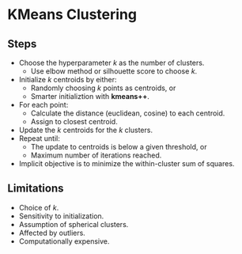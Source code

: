 # KMeans Clustering

## Steps
- Choose the hyperparameter $k$ as the number of clusters. 
  - Use elbow method or silhouette score to choose $k$. 
- Initialize $k$ centroids by either:
  - Randomly choosing $k$ points as centroids, or
  - Smarter initializtion with **kmeans++**. 
- For each point:
  - Calculate the distance (euclidean, cosine) to each centroid. 
  - Assign to closest centroid. 
- Update the $k$ centroids for the $k$ clusters. 
- Repeat until:
  - The update to centroids is below a given threshold, or
  - Maximum number of iterations reached. 
- Implicit objective is to minimize the within-cluster sum of squares. 

## Limitations
- Choice of $k$. 
- Sensitivity to initialization. 
- Assumption of spherical clusters. 
- Affected by outliers. 
- Computationally expensive. 